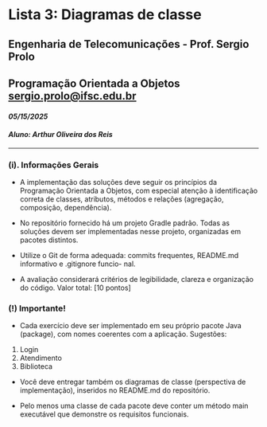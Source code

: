 # Lista 3: Diagramas de classe

## Engenharia de Telecomunicações - Prof. Sergio Prolo

## Programação Orientada a Objetos sergio.prolo@ifsc.edu.br

#### _05/15/2025_
#### _Aluno: Arthur Oliveira dos Reis_

---

### (i). Informações Gerais

- A implementação das soluções deve seguir os princípios da Programação Orientada a Objetos,
com especial atenção à identificação correta de classes, atributos, métodos e relações (agregação,
composição, dependência).

- No repositório fornecido há um projeto Gradle padrão. Todas as soluções devem ser implementadas
nesse projeto, organizadas em pacotes distintos.

- Utilize o Git de forma adequada: commits frequentes, README.md informativo e .gitignore funcio-
nal.

- A avaliação considerará critérios de legibilidade, clareza e organização do código. Valor total: [10
pontos]

### (!) Importante!

- Cada exercício deve ser implementado em seu próprio pacote Java (package), com nomes coerentes
com a aplicação. Sugestões:

1. Login
2. Atendimento
3. Biblioteca

- Você deve entregar também os diagramas de classe (perspectiva de implementação), inseridos no
README.md do repositório.

- Pelo menos uma classe de cada pacote deve conter um método main executável que demonstre os
requisitos funcionais.